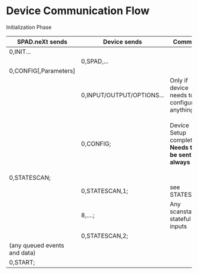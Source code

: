 # Device Communication Flow

Initialization Phase

| SPAD.neXt sends              | Device sends              | Comment                                                                   |
| ---------------------------- | ------------------------- | ------------------------------------------------------------------------- |
| 0,INIT...                    |                           |                                                                           |
|                              | 0,SPAD,...                |                                                                           |
| 0,CONFIG\[,Parameters]       |                           |                                                                           |
|                              | 0,INPUT/OUTPUT/OPTIONS... | Only if device needs to configure anything                                |
|                              | 0,CONFIG;                 | <p>Device Setup completed<br><strong>Needs to be sent always</strong></p> |
| 0,STATESCAN;                 |                           |                                                                           |
|                              | 0,STATESCAN,1;            | see STATESCAN                                                             |
|                              | 8,....;                   | Any scanstate of stateful inputs                                          |
|                              | 0,STATESCAN,2;            |                                                                           |
| (any queued events and data) |                           |                                                                           |
| 0,START;                     |                           |                                                                           |

